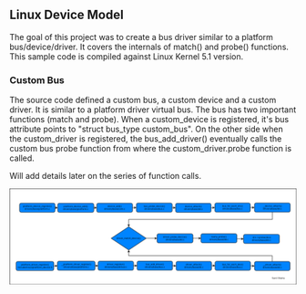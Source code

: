 ## Linux Device Model

The goal of this project was to create a bus driver similar to a platform bus/device/driver. It covers the internals of match() and probe() functions. 
This sample code is compiled against Linux Kernel 5.1 version. 

### Custom Bus

The source code defined a custom bus, a custom device and a custom driver. It is similar to a platform driver virtual bus. The bus has two important functions (match and probe). 
When a custom_device is registered, it's bus attribute points to "struct bus_type custom_bus". 
On the other side when the custom_driver is registered, the bus_add_driver() eventually calls the custom bus probe function from where the custom_driver.probe function is called. 

Will add details later on the series of function calls.

 
![Platform Device and Driver Registration with the Platform Bus](./platform.png)
